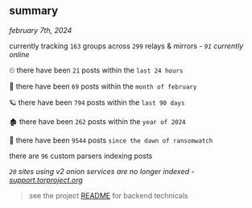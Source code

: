 
## summary
_february 7th, 2024_

currently tracking `163` groups across `299` relays & mirrors - _`91` currently online_

⏲ there have been `21` posts within the `last 24 hours`

🦈 there have been `69` posts within the `month of february`

🪐 there have been `794` posts within the `last 90 days`

🏚 there have been `262` posts within the `year of 2024`

🦕 there have been `9544` posts `since the dawn of ransomwatch`

there are `96` custom parsers indexing posts

_`20` sites using v2 onion services are no longer indexed - [support.torproject.org](https://support.torproject.org/onionservices/v2-deprecation/)_

> see the project [README](https://github.com/joshhighet/ransomwatch#ransomwatch--) for backend technicals

